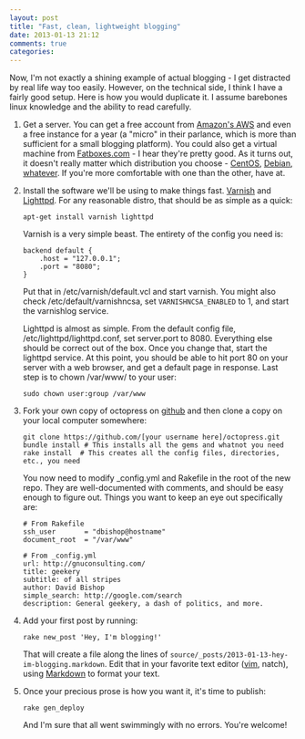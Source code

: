 ```yaml
---
layout: post
title: "Fast, clean, lightweight blogging"
date: 2013-01-13 21:12
comments: true
categories: 
---
```


Now, I'm not exactly a shining example of actual blogging - I get distracted by real life way too easily.  However, on the technical side, I think I have a fairly good setup. Here is how you would duplicate it. I assume barebones linux knowledge and the ability to read carefully.

1.  Get a server. You can get a free account from [Amazon's AWS](http://aws.amazon.com) and even a free instance for a year (a "micro" in their parlance, which is more than sufficient for a small blogging platform). You could also get a virtual machine from [Fatboxes.com](http://fatboxes.com) - I hear they're pretty good. As it turns out, it doesn't really matter which distribution you choose - [CentOS](http://centos.org), [Debian](http://debian.org), [whatever](http://archlinux.org). If you're more comfortable with one than the other, have at.

2.  Install the software we'll be using to make things fast. [Varnish](http://varnish-cache.org) and [Lighttpd](http://lighttpd.cz). For any reasonable distro, that should be as simple as a quick:

        apt-get install varnish lighttpd

    Varnish is a very simple beast. The entirety of the config you need is:

        backend default {
            .host = "127.0.0.1";
            .port = "8080";
        }

    Put that in /etc/varnish/default.vcl and start varnish. You might also check /etc/default/varnishncsa, set `VARNISHNCSA_ENABLED` to 1, and start the varnishlog service.

    Lighttpd is almost as simple. From the default config file, /etc/lighttpd/lighttpd.conf, set server.port to 8080. Everything else should be correct out of the box. Once you change that, start the lighttpd service. At this point, you should be able to hit port 80 on your server with a web browser, and get a default page in response. Last step is to chown /var/www/ to your user:

        sudo chown user:group /var/www

3.  Fork your own copy of octopress on [github](https://github.com/imathis/octopress) and then clone a copy on your local computer somewhere:

        git clone https://github.com/[your username here]/octopress.git
        bundle install # This installs all the gems and whatnot you need
        rake install  # This creates all the config files, directories, etc., you need

    You now need to modify \_config.yml and Rakefile in the root of the new repo. They are well-documented with comments, and should be easy enough to figure out. Things you want to keep an eye out specifically are:

        # From Rakefile
        ssh_user       = "dbishop@hostname"
        document_root  = "/var/www"
        
        # From _config.yml
        url: http://gnuconsulting.com/
        title: geekery
        subtitle: of all stripes
        author: David Bishop
        simple_search: http://google.com/search
        description: General geekery, a dash of politics, and more.

4.  Add your first post by running:

        rake new_post 'Hey, I'm blogging!'

    That will create a file along the lines of `source/_posts/2013-01-13-hey-im-blogging.markdown`. Edit that in your favorite text editor ([vim](http://vim.org), natch), using [Markdown](http://daringfireball.net/projects/markdown/basics) to format your text. 

5.  Once your precious prose is how you want it, it's time to publish:

        rake gen_deploy

    And I'm sure that all went swimmingly with no errors. You're welcome!
